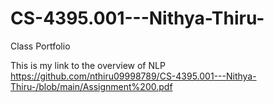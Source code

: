 # CS-4395.001---Nithya-Thiru-
Class Portfolio 

This is my link to the overview of NLP 
https://github.com/nthiru09998789/CS-4395.001---Nithya-Thiru-/blob/main/Assignment%200.pdf

